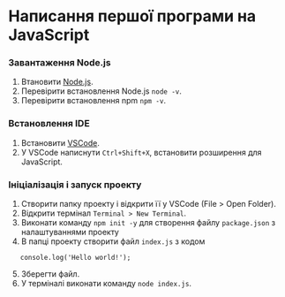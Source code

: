 # Написання першої програми на JavaScript

### Завантаження Node.js
1. Втановити [Node.js](https://nodejs.org/en).
2. Перевірити встановлення Node.js `node -v`.
3. Перевірити встановлення npm `npm -v`. 

### Встановлення IDE
1. Встановити [VSCode](https://code.visualstudio.com/).
2. У VSCode написнути `Ctrl+Shift+X`, встановити розширення для JavaScript.

### Ініціалізація і запуск проекту
1. Створити папку проекту і відкрити її у VSCode (File > Open Folder).
2. Відкрити термінал `Terminal > New Terminal`.
3. Виконати команду `npm init -y` для створення файлу `package.json` з налаштуваннями проекту
4. В папці проекту створити файл `index.js` з кодом
```
   console.log('Hello world!');
```
5. Зберегти файл.
6. У терміналі виконати команду `node index.js`. 
